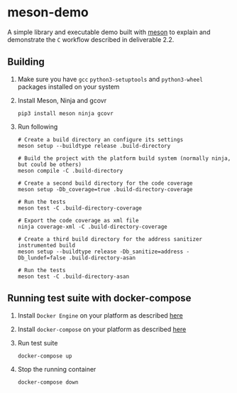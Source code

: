 # meson-demo

A simple library and executable demo built with [meson](https://mesonbuild.com/)
to explain and demonstrate the `C` workflow described in deliverable 2.2.

## Building

1. Make sure you have `gcc` `python3-setuptools` and `python3-wheel`
packages installed on your system

2. Install Meson, Ninja and gcovr

   ```console
   pip3 install meson ninja gcovr
   ```

3. Run following

   ```console
   # Create a build directory an configure its settings
   meson setup --buildtype release .build-directory

   # Build the project with the platform build system (normally ninja, but could be others)
   meson compile -C .build-directory

   # Create a second build directory for the code coverage
   meson setup -Db_coverage=true .build-directory-coverage

   # Run the tests
   meson test -C .build-directory-coverage

   # Export the code coverage as xml file
   ninja coverage-xml -C .build-directory-coverage

   # Create a third build directory for the address sanitizer instrumented build
   meson setup --buildtype release -Db_sanitize=address -Db_lundef=false .build-directory-asan

   # Run the tests
   meson test -C .build-directory-asan
   ```

## Running test suite with docker-compose

1. Install `Docker Engine` on your platform as described [here](https://docs.docker.com/engine/install/)

2. Install `docker-compose` on your platform as described [here](https://docs.docker.com/compose/install/)

3. Run test suite

   ```console
   docker-compose up
   ```

4. Stop the running container

   ```console
   docker-compose down
   ```
